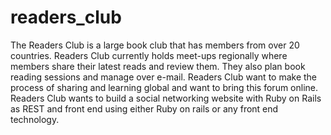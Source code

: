 # readers_club
The Readers Club is a large book club that has members from over 20 countries. Readers Club currently holds meet-ups regionally where members share their latest reads and review them. They also plan book reading sessions and manage over e-mail. Readers Club want to make the process of sharing and learning global and want to bring this forum online. Readers Club wants to build a social networking website with Ruby on Rails as REST and front end using either Ruby on rails or any front end technology.

